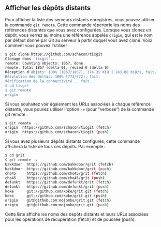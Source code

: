 ## Afficher les dépôts distants

Pour afficher la liste des serveurs distants enregistrés, vous pouvez utiliser la commande ```git remote```. Cette commande répertorie les noms des références distantes que vous avez configurées. Lorsque vous clonez un dépôt, vous verrez au moins une référence appelée ```origin```, qui est le nom par défaut donné par Git au serveur à partir duquel vous avez cloné. Voici comment vous pouvez l'utiliser :

```bash
$ git clone https://github.com/schacon/ticgit
Clonage dans 'ticgit'...
remote: Counting objects: 1857, done.
remote: Total 1857 (delta 0), reused 0 (delta 0)
Réception d'objets: 100% (1857/1857), 374.35 KiB | 243.00 KiB/s, fait.
Résolution des deltas: 100% (772/772), fait.
Vérification de la connectivité... fait.
$ cd ticgit
$ git remote
origin
```

Si vous souhaitez voir également les URLs associées à chaque référence distante, vous pouvez utiliser l'option ```-v``` (pour "verbose") de la commande git remote :

```bash
$ git remote -v
origin  https://github.com/schacon/ticgit (fetch)
origin  https://github.com/schacon/ticgit (push)
```

Si vous avez plusieurs dépôts distants configurés, cette commande affichera la liste de tous ces dépôts. Par exemple :

```bash
$ cd grit
$ git remote -v
bakkdoor  https://github.com/bakkdoor/grit (fetch)
bakkdoor  https://github.com/bakkdoor/grit (push)
cho45     https://github.com/cho45/grit (fetch)
cho45     https://github.com/cho45/grit (push)
defunkt   https://github.com/defunkt/grit (fetch)
defunkt   https://github.com/defunkt/grit (push)
koke      git://github.com/koke/grit.git (fetch)
koke      git://github.com/koke/grit.git (push)
origin    git@github.com:mojombo/grit.git (fetch)
origin    git@github.com:mojombo/grit.git (push)
```
Cette liste affiche les noms des dépôts distants et leurs URLs associées pour les opérations de récupération (fetch) et de poussée (push).
